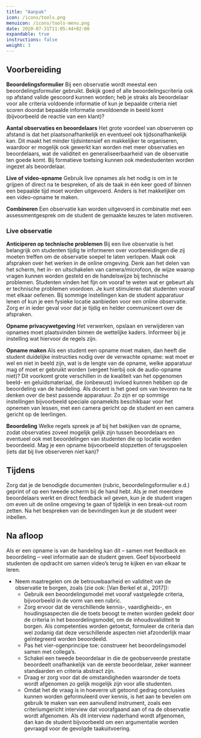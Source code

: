 ```yaml
---
title: "Aanpak"
icon: /icons/tools.png
menuicon: /icons/tools-menu.png
date: 2020-07-31T11:05:44+02:00
expandable: true
instructions: false
weight: 3
---
```


## Voorbereiding 
 
**Beoordelingsformulier** Bij een observatie wordt meestal een beoordelingsformulier gebruikt. Bekijk goed of alle beoordelingscriteria ook op afstand valide gescoord kunnen worden; heb je straks als beoordelaar voor alle criteria voldoende informatie of kun je bepaalde criteria niet scoren doordat bepaalde informatie onvoldoende in beeld komt (bijvoorbeeld de reactie van een klant)?

**Aantal observaties en beoordelaars** Het grote voordeel van observeren op afstand is dat het plaatsonafhankelijk en eventueel ook tijdsonafhankelijk kan. Dit maakt het minder tijdsintensief en makkelijker te organiseren, waardoor er mogelijk ook gewerkt kan worden met meer observaties en beoordelaars, wat de validiteit en generaliseerbaarheid van de observatie ten goede komt. Bij formatieve toetsing kunnen ook medestudenten worden ingezet als beoordelaar. 

**Live of video-opname** Gebruik live opnames als het nodig is om in te grijpen of direct na te bespreken, of als de taak in één keer goed of binnen een bepaalde tijd moet worden uitgevoerd. Anders is het makkelijker om een video-opname te maken. 

**Combineren** Een observatie kan worden uitgevoerd in combinatie met een assessmentgesprek om de student de gemaakte keuzes te laten motiveren. 

### Live observatie

**Anticiperen op technische problemen** Bij een live observatie is het belangrijk om studenten tijdig te informeren over voorbereidingen die zij moeten treffen om de observatie soepel te laten verlopen. Maak ook afspraken over het werken in de online omgeving. Denk aan het delen van het scherm, het in- en uitschakelen van camera/microfoon, de wijze waarop vragen kunnen worden gesteld en de handelswijze bij technische problemen. Studenten vinden het fijn om vooraf te weten wat er gebeurt als er technische problemen voordoen. Je kunt stimuleren dat studenten vooraf met elkaar oefenen. Bij sommige instellingen kan de student apparatuur lenen of kun je een fysieke locatie aanbieden voor een online observatie. Zorg er in ieder geval voor dat je tijdig en helder communiceert over de afspraken.  

**Opname privacywetgeving** Het verwerken, opslaan en verwijderen van opnames moet plaatsvinden binnen de wettelijke kaders. Informeer bij je instelling wat hiervoor de regels zijn.  

**Opname maken** Als een student een opname moet maken, dan heeft die student duidelijke instructies nodig over de verwachte opname: wat moet er wel en niet in beeld zijn, wat is de lengte van de opname, welke apparatuur mag of moet er gebruikt worden (vergeet hierbij ook de audio-opname niet)? Dit voorkomt grote verschillen in de kwaliteit van het opgenomen beeld- en geluidsmateriaal, die (onbewust) invloed kunnen hebben op de beoordeling van de handeling. Als docent is het goed om van tevoren na te denken over de best passende apparatuur. Zo zijn er op sommige instellingen bijvoorbeeld speciale opnamekits beschikbaar voor het opnemen van lessen, met een camera gericht op de student en een camera gericht op de leerlingen.  

**Beoordeling** Welke regels spreek je af bij het bekijken van de opname, zodat observaties zoveel mogelijk gelijk zijn tussen beoordelaars en eventueel ook met beoordelingen van studenten die op locatie worden beoordeeld. Mag je een opname bijvoorbeeld stopzetten of terugspoelen (iets dat bij live observeren niet kan)?

## Tijdens 

Zorg dat je de benodigde documenten (rubric, beoordelingsformulier e.d.) geprint of op een tweede scherm bij de hand hebt. Als je met meerdere beoordelaars werkt en direct feedback wil geven, kun je de student vragen om even uit de online omgeving te gaan of tijdelijk in een break-out room zetten. Na het bespreken van de bevindingen kun je de student weer inbellen.

## Na afloop 

Als er een opname is van de handeling kan dit – samen met feedback en beoordeling – veel informatie aan de student geven. Geef bijvoorbeeld studenten de opdracht om samen video’s terug te kijken en van elkaar te leren. 

* Neem maatregelen om de betrouwbaarheid en validiteit van de observatie te borgen, zoals (zie ook: [Van Berkel et al., 2017]): 
  * Gebruik een beoordelingsmodel met vooraf vastgelegde criteria, bijvoorbeeld in de vorm van een rubric. 
  * Zorg ervoor dat de verschillende kennis-, vaardigheids-, en houdingsaspecten die de toets beoogt te meten worden gedekt door de criteria in het beoordelingsmodel, om de inhoudsvaliditeit te borgen. Als competenties worden getoetst, formuleer de criteria dan wel zodanig dat deze verschillende aspecten niet afzonderlijk maar geïntegreerd worden beoordeeld. 
  * Pas het vier-ogenprincipe toe: construeer het beoordelingsmodel samen met collega’s. 
  * Schakel een tweede beoordelaar in die de geobserveerde prestatie beoordeelt onafhankelijk van de eerste beoordelaar, zeker wanneer standaarden en criteria abstract zijn. 
  * Draag er zorg voor dat de omstandigheden waaronder de toets wordt afgenomen zo gelijk mogelijk zijn voor alle studenten. 
  * Omdat het de vraag is in hoeverre uit getoond gedrag conclusies kunnen worden geformuleerd over kennis, is het aan te bevelen om gebruik te maken van een aanvullend instrument, zoals een criteriumgericht interview dat voorafgaand aan of na de observatie wordt afgenomen. Als dit interview naderhand wordt afgenomen, dan kan de student bijvoorbeeld om een argumentatie worden gevraagd voor de gevolgde taakuitvoering. 